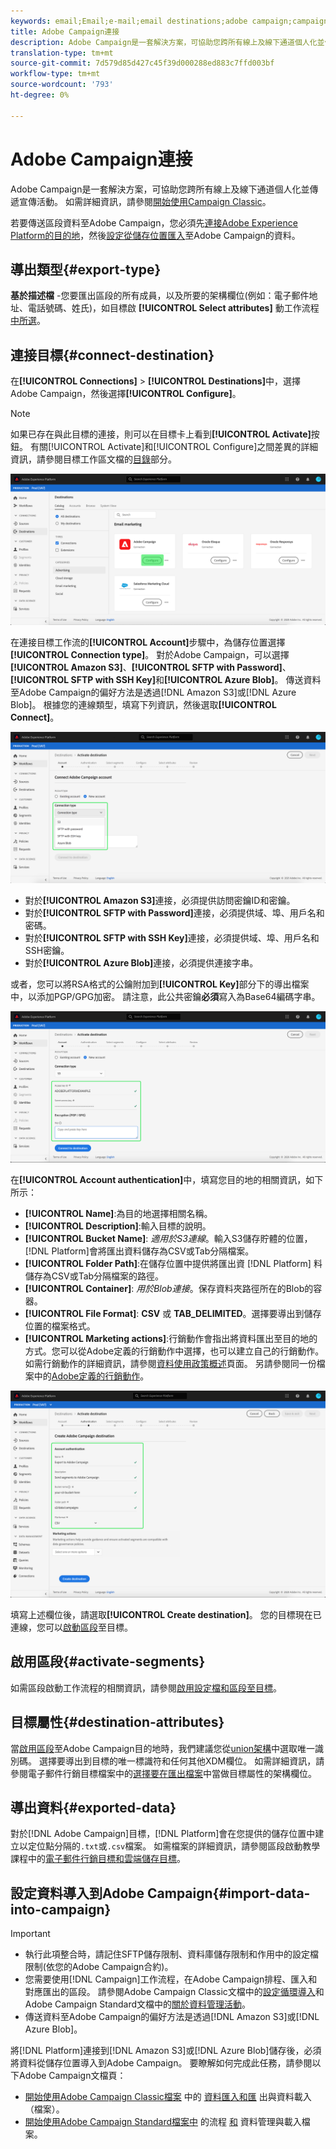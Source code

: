 ```yaml
---
keywords: email;Email;e-mail;email destinations;adobe campaign;campaign
title: Adobe Campaign連接
description: Adobe Campaign是一套解決方案，可協助您跨所有線上及線下通道個人化並傳遞宣傳活動。
translation-type: tm+mt
source-git-commit: 7d579d85d427c45f39d000288ed883c7ffd003bf
workflow-type: tm+mt
source-wordcount: '793'
ht-degree: 0%

---
```



# Adobe Campaign連接

Adobe Campaign是一套解決方案，可協助您跨所有線上及線下通道個人化並傳遞宣傳活動。 如需詳細資訊，請參閱[開始使用Campaign Classic](https://experienceleague.adobe.com/docs/campaign-classic/using/getting-started/starting-with-adobe-campaign/about-adobe-campaign-classic.html)。

若要傳送區段資料至Adobe Campaign，您必須先[連接Adobe Experience Platform的目的地](#connect-destination)，然後[設定從儲存位置匯入](#import-data-into-campaign)至Adobe Campaign的資料。

## 導出類型{#export-type}

**基於描述檔** -您要匯出區段的所有成員，以及所要的架構欄位(例如：電子郵件地址、電話號碼、姓氏)，如目標啟 **[!UICONTROL Select attributes]** 動工作流程 [中所選](../../ui/activate-destinations.md#select-attributes)。

## 連接目標{#connect-destination}

在&#x200B;**[!UICONTROL Connections]** > **[!UICONTROL Destinations]**&#x200B;中，選擇Adobe Campaign，然後選擇&#x200B;**[!UICONTROL Configure]**。

>[!NOTE]
>
>如果已存在與此目標的連接，則可以在目標卡上看到&#x200B;**[!UICONTROL Activate]**&#x200B;按鈕。 有關[!UICONTROL Activate]和[!UICONTROL Configure]之間差異的詳細資訊，請參閱目標工作區文檔的[目錄](../../ui/destinations-workspace.md#catalog)部分。

![連線至Adobe Campaign](../../assets/catalog/email-marketing/adobe-campaign/catalog.png)

在連接目標工作流的&#x200B;**[!UICONTROL Account]**&#x200B;步驟中，為儲存位置選擇&#x200B;**[!UICONTROL Connection type]**。 對於Adobe Campaign，可以選擇&#x200B;**[!UICONTROL Amazon S3]**、**[!UICONTROL SFTP with Password]**、**[!UICONTROL SFTP with SSH Key]**&#x200B;和&#x200B;**[!UICONTROL Azure Blob]**。 傳送資料至Adobe Campaign的偏好方法是透過[!DNL Amazon S3]或[!DNL Azure Blob]。 根據您的連線類型，填寫下列資訊，然後選取&#x200B;**[!UICONTROL Connect]**。


![設定促銷活動精靈](../../assets/catalog/email-marketing/adobe-campaign/connection-type.png)

- 對於&#x200B;**[!UICONTROL Amazon S3]**&#x200B;連接，必須提供訪問密鑰ID和密鑰。
- 對於&#x200B;**[!UICONTROL SFTP with Password]**&#x200B;連接，必須提供域、埠、用戶名和密碼。
- 對於&#x200B;**[!UICONTROL SFTP with SSH Key]**&#x200B;連接，必須提供域、埠、用戶名和SSH密鑰。
- 對於&#x200B;**[!UICONTROL Azure Blob]**&#x200B;連接，必須提供連接字串。

或者，您可以將RSA格式的公鑰附加到&#x200B;**[!UICONTROL Key]**&#x200B;部分下的導出檔案中，以添加PGP/GPG加密。 請注意，此公共密鑰&#x200B;**必須**&#x200B;寫入為Base64編碼字串。

![填寫促銷活動資訊](../../assets/catalog/email-marketing/adobe-campaign/account-info.png)

在&#x200B;**[!UICONTROL Account authentication]**&#x200B;中，填寫您目的地的相關資訊，如下所示：
- **[!UICONTROL Name]**:為目的地選擇相關名稱。
- **[!UICONTROL Description]**:輸入目標的說明。
- **[!UICONTROL Bucket Name]**: *適用於S3連線*。輸入S3儲存貯體的位置，[!DNL Platform]會將匯出資料儲存為CSV或Tab分隔檔案。
- **[!UICONTROL Folder Path]**:在儲存位置中提供將匯出資 [!DNL Platform] 料儲存為CSV或Tab分隔檔案的路徑。
- **[!UICONTROL Container]**: *用於Blob連接*。保存資料夾路徑所在的Blob的容器。
- **[!UICONTROL File Format]**: **CSV** 或 **TAB_DELIMITED**。選擇要導出到儲存位置的檔案格式。
- **[!UICONTROL Marketing actions]**:行銷動作會指出將資料匯出至目的地的方式。您可以從Adobe定義的行銷動作中選擇，也可以建立自己的行銷動作。 如需行銷動作的詳細資訊，請參閱[資料使用政策概述](../../../data-governance/policies/overview.md)頁面。 另請參閱同一份檔案中的[Adobe定義的行銷動作](../../../data-governance/policies/overview.md#core-actions)。

![促銷活動基本資訊](../../assets/catalog/email-marketing/adobe-campaign/basic-information.png)

填寫上述欄位後，請選取&#x200B;**[!UICONTROL Create destination]**。 您的目標現在已連線，您可以[啟動區段](../../ui/activate-destinations.md)至目標。

## 啟用區段{#activate-segments}

如需區段啟動工作流程的相關資訊，請參閱[啟用設定檔和區段至目標](../../ui/activate-destinations.md)。

## 目標屬性{#destination-attributes}

當[啟用區段](../../ui/activate-destinations.md)至Adobe Campaign目的地時，我們建議您從[union架構](../../../profile/home.md#profile-fragments-and-union-schemas)中選取唯一識別碼。 選擇要導出到目標的唯一標識符和任何其他XDM欄位。 如需詳細資訊，請參閱電子郵件行銷目標檔案中的[選擇要在匯出檔案](./overview.md#destination-attributes)中當做目標屬性的架構欄位。

## 導出資料{#exported-data}

對於[!DNL Adobe Campaign]目標，[!DNL Platform]會在您提供的儲存位置中建立以定位點分隔的`.txt`或`.csv`檔案。 如需檔案的詳細資訊，請參閱區段啟動教學課程中的[電子郵件行銷目標和雲端儲存目標](../../ui/activate-destinations.md#esp-and-cloud-storage)。

## 設定資料導入到Adobe Campaign{#import-data-into-campaign}

>[!IMPORTANT]
>
>- 執行此項整合時，請記住SFTP儲存限制、資料庫儲存限制和作用中的設定檔限制(依您的Adobe Campaign合約)。
>- 您需要使用[!DNL Campaign]工作流程，在Adobe Campaign排程、匯入和對應匯出的區段。 請參閱Adobe Campaign Classic文檔中的[設定循環導入](https://experienceleague.adobe.com/docs/campaign-classic/using/automating-with-workflows/use-cases/data-management/recurring-import-workflow.html)和Adobe Campaign Standard文檔中的[關於資料管理活動](https://experienceleague.adobe.com/docs/campaign-standard/using/managing-processes-and-data/data-management-activities/about-data-management-activities.html)。
>- 傳送資料至Adobe Campaign的偏好方法是透過[!DNL Amazon S3]或[!DNL Azure Blob]。



將[!DNL Platform]連接到[!DNL Amazon S3]或[!DNL Azure Blob]儲存後，必須將資料從儲存位置導入到Adobe Campaign。 要瞭解如何完成此任務，請參閱以下Adobe Campaign文檔頁：
- [開始使用Adobe Campaign Classic檔案](https://experienceleague.adobe.com/docs/campaign-classic/using/getting-started/importing-and-exporting-data/get-started-data-import-export.html) 中的 [資料匯入和匯](https://experienceleague.adobe.com/docs/campaign-classic/using/automating-with-workflows/action-activities/data-loading--file-.html) 出與資料載入（檔案）。
- [開始使用Adobe Campaign Standard檔案中](https://experienceleague.adobe.com/docs/campaign-standard/using/managing-processes-and-data/get-started-workflows.html) 的流程 [和](https://experienceleague.adobe.com/docs/campaign-standard/using/managing-processes-and-data/data-management-activities/load-file.html) 資料管理與載入檔案。